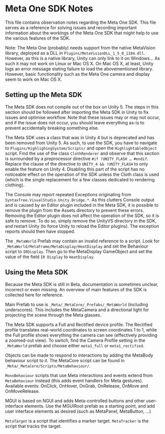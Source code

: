 Meta One SDK Notes
==================
This file contains observation notes regarding the Meta One SDK. This file 
serves as a reference for solving issues and recording important information
about the workings of the Meta One SDK that might help to use the various 
features of the SDK.

Note: The Meta One (probably) needs support from the native MetaVision library,
deployed as a DLL in `Plugins/MetaVisionDLL_1_5_0_1184.dll`. However, as this is 
a native library, Unity can only link to it on Windows... As such it may not 
work on Linux or Mac OS X. On Mac OS X, at least, Unity logs an error message
stating failure to load the abovementioned library. However, basic functionality
such as the Meta One camera and display seem to work on Mac OS X.

Setting up the Meta SDK
-----------------------
The Meta SDK does not compile out of the box on Unity 5. The steps in this 
section should be followed after importing the Meta SDK in Unity to fix issues 
and optimise workflow. Note that these issues may or may not occur, and if the 
issue does not occur, you should leave everything as-is to prevent accidentally
breaking something else.

The Meta SDK uses a class that was in Unity 4 but is deprecated and has been 
removed from Unity 5. As such, to use the SDK, you have to navigate to 
`Plugins/HighlighingSystem/Scripts/` and open the `HighlightableObject` script. 
Find the use of the class `ClothRenderer` and observe that this section is 
surrounded by a preprocessor directive `#if !UNITY_FLASH … #endif`. Replace the 
clause of the directive to `UNITY_4 && !UNITY_FLASH` to only enable the feature 
on Unity 4. Disabling this part of the script has no noticeable effect on the 
operation of the SDK unless the Cloth class is used (which is the single 
replacement for a few classes dedicated to rendering clothing).  

The Console may report repeated Exceptions originating from 
`SyntaxTree.VisualStudio.Unity.Bridge.*`. As this clutters Console output and 
is caused by an Editor plugin included in the Meta SDK, it is possible to remove
the plugin from the Assets directory to prevent these errors. Removing the 
Editor plugin does not affect the operation of the SDK, so it is safe to remove. 
To do so, simply remove the UnityVS directory in the SDK, and restart Unity (to 
force Unity to reload the Editor plugins). The exception reports should then 
have stopped.

The `_MetaWorld` Prefab may contain an invalid reference to a script. Look for
`_MetaWorld/MetaFrame/MetaDisplay/HeatDisplay` and set the Behaviour script to
`IRDisplay`. Then go to the MetaDisplay GameObject and set the value of the
field `IR Display` to `HeatDisplay`.

Using the Meta SDK
------------------
Because the Meta SDK is still in Beta, documentation is sometimes unclear, 
incorrect or even missing. An overview of main features of the SDK is collected
here for reference.

Main Prefab to use is `_Meta/_MetaCore/_Prefabs/_MetaWorld` (including 
underscores). This includes the MetaCamera and a directional light for 
projecting the scene through the Meta glasses.

The Meta SDK supports a Full and Rectified device profile. The Rectified profile 
translates real-world coordinates to screen coordinates 1 to 1, while the Full 
profile shows everything the camera can see (effectively providing a zoomed-out 
view). To switch, find the Camera Profile setting in the `_MetaWorld` prefab and 
choose either `meta1_full` or `meta1_rectified`.

Objects can be made to respond to interactions by adding the MetaBody behaviour 
script to it. The MetaCore script can be found in 
`_Meta/_MetaCore/Scripts/MetaBehaviour/`.

`MonoBehaviour` scripts that use Meta interactions and events extend from 
`MetaBehaviour` instead (this adds event handlers for Meta gestures). 
Available events: OnClick, OnHover, OnGrab, OnRelease, OnMove and 
OnMoveRelease.

MGUI is based on NGUI and adds Meta-controlled buttons and other user-interface 
elements. Use the MGUIRoot prefab as a starting point, and add user interface 
elements as desired (such as MetaPanel, MetaButton, ...)

`MetaTarget` is a script that identifies a marker target. `MetaTracker` is the 
script that tracks the target.

